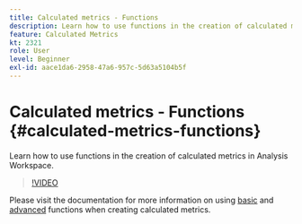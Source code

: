 ```yaml
---
title: Calculated metrics - Functions
description: Learn how to use functions in the creation of calculated metrics in Analysis Workspace.
feature: Calculated Metrics
kt: 2321
role: User
level: Beginner
exl-id: aace1da6-2958-47a6-957c-5d63a5104b5f
---
```

# Calculated metrics - Functions {#calculated-metrics-functions}

Learn how to use functions in the creation of calculated metrics in Analysis Workspace.

>[!VIDEO](https://video.tv.adobe.com/v/25408/?quality=12&learn=on)

Please visit the documentation for more information on using [basic](https://experienceleague.adobe.com/docs/analytics/components/calculated-metrics/calcmetrics-reference/cm-functions.html) and [advanced](https://experienceleague.adobe.com/docs/analytics/components/calculated-metrics/calcmetrics-reference/cm-adv-functions.html) functions when creating calculated metrics.

